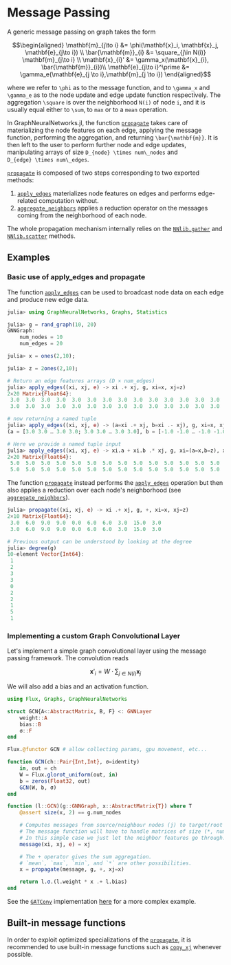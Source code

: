 # Message Passing

A generic message passing on graph takes the form

```math
\begin{aligned}
\mathbf{m}_{j\to i} &= \phi(\mathbf{x}_i, \mathbf{x}_j, \mathbf{e}_{j\to i}) \\
\bar{\mathbf{m}}_{i} &= \square_{j\in N(i)}  \mathbf{m}_{j\to i} \\
\mathbf{x}_{i}' &= \gamma_x(\mathbf{x}_{i}, \bar{\mathbf{m}}_{i})\\
\mathbf{e}_{j\to i}^\prime &=  \gamma_e(\mathbf{e}_{j \to i},\mathbf{m}_{j \to i})
\end{aligned}
```

where we refer to ``\phi`` as to the message function, 
and to ``\gamma_x`` and ``\gamma_e`` as to the node update and edge update function
respectively. The aggregation ``\square`` is over the neighborhood ``N(i)`` of node ``i``, 
and it is usually equal either to ``\sum``, to `max` or to a `mean` operation. 

In GraphNeuralNetworks.jl, the function [`propagate`](@ref) takes care of materializing the
node features on each edge, applying the message function, performing the
aggregation, and returning ``\bar{\mathbf{m}}``. 
It is then left to the user to perform further node and edge updates,
manipulating arrays of size ``D_{node} \times num\_nodes`` and   
``D_{edge} \times num\_edges``.

[`propagate`](@ref) is composed of two steps corresponding to two
exported methods:
1.  [`apply_edges`](@ref) materializes node features on edges and 
performs edge-related computation without. 
2. [`aggregate_neighbors`](@ref) applies a reduction operator on the messages coming
from the neighborhood of each node.

The whole propagation mechanism internally relies on the [`NNlib.gather`](@ref) 
and [`NNlib.scatter`](@ref) methods.


## Examples

### Basic use of apply_edges and propagate

The function [`apply_edges`](@ref) can be used to broadcast node data
on each edge and produce new edge data.
```julia
julia> using GraphNeuralNetworks, Graphs, Statistics

julia> g = rand_graph(10, 20)
GNNGraph:
    num_nodes = 10
    num_edges = 20

julia> x = ones(2,10);

julia> z = 2ones(2,10);

# Return an edge features arrays (D × num_edges)
julia> apply_edges((xi, xj, e) -> xi .+ xj, g, xi=x, xj=z)
2×20 Matrix{Float64}:
 3.0  3.0  3.0  3.0  3.0  3.0  3.0  3.0  3.0  3.0  3.0  3.0  3.0  3.0  3.0  3.0  3.0  3.0  3.0  3.0
 3.0  3.0  3.0  3.0  3.0  3.0  3.0  3.0  3.0  3.0  3.0  3.0  3.0  3.0  3.0  3.0  3.0  3.0  3.0  3.0

# now returning a named tuple
julia> apply_edges((xi, xj, e) -> (a=xi .+ xj, b=xi .- xj), g, xi=x, xj=z)
(a = [3.0 3.0 … 3.0 3.0; 3.0 3.0 … 3.0 3.0], b = [-1.0 -1.0 … -1.0 -1.0; -1.0 -1.0 … -1.0 -1.0])

# Here we provide a named tuple input
julia> apply_edges((xi, xj, e) -> xi.a + xi.b .* xj, g, xi=(a=x,b=z), xj=z)
2×20 Matrix{Float64}:
 5.0  5.0  5.0  5.0  5.0  5.0  5.0  5.0  5.0  5.0  5.0  5.0  5.0  5.0  5.0  5.0  5.0  5.0  5.0  5.0
 5.0  5.0  5.0  5.0  5.0  5.0  5.0  5.0  5.0  5.0  5.0  5.0  5.0  5.0  5.0  5.0  5.0  5.0  5.0  5.0
```

The function [`propagate`](@ref) instead performs the [`apply_edges`](@ref) operation
but then also applies a reduction over each node's neighborhood (see [`aggregate_neighbors`](@ref)).
```julia
julia> propagate((xi, xj, e) -> xi .+ xj, g, +, xi=x, xj=z)
2×10 Matrix{Float64}:
 3.0  6.0  9.0  9.0  0.0  6.0  6.0  3.0  15.0  3.0
 3.0  6.0  9.0  9.0  0.0  6.0  6.0  3.0  15.0  3.0

# Previous output can be understood by looking at the degree
julia> degree(g)
10-element Vector{Int64}:
 1
 2
 3
 3
 0
 2
 2
 1
 5
 1
```

### Implementing a custom Graph Convolutional Layer

Let's implement a simple graph convolutional layer using the message passing framework.
The convolution reads 

```math
\mathbf{x}'_i = W \cdot \sum_{j \in N(i)}  \mathbf{x}_j
```
We will also add a bias and an activation function.

```julia
using Flux, Graphs, GraphNeuralNetworks

struct GCN{A<:AbstractMatrix, B, F} <: GNNLayer
    weight::A
    bias::B
    σ::F
end

Flux.@functor GCN # allow collecting params, gpu movement, etc...

function GCN(ch::Pair{Int,Int}, σ=identity)
    in, out = ch
    W = Flux.glorot_uniform(out, in)
    b = zeros(Float32, out)
    GCN(W, b, σ)
end

function (l::GCN)(g::GNNGraph, x::AbstractMatrix{T}) where T
    @assert size(x, 2) == g.num_nodes

    # Computes messages from source/neighbour nodes (j) to target/root nodes (i).
    # The message function will have to handle matrices of size (*, num_edges).
    # In this simple case we just let the neighbor features go through.
    message(xi, xj, e) = xj 

    # The + operator gives the sum aggregation.
    # `mean`, `max`, `min`, and `*` are other possibilities.
    x = propagate(message, g, +, xj=x) 

    return l.σ.(l.weight * x .+ l.bias)
end
```

See the [`GATConv`](@ref) implementation [here](https://github.com/CarloLucibello/GraphNeuralNetworks.jl/blob/master/src/layers/conv.jl) for a more complex example.


## Built-in message functions

In order to exploit optimized specializations of the [`propagate`](@ref), it is recommended 
to use built-in message functions such as [`copy_xj`](@ref) whenever possible. 
